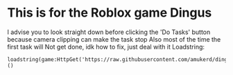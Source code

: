 # This is for the Roblox game Dingus

I advise you to look straight down before clicking the 'Do Tasks' button because camera clipping can make the task stop
Also most of the time the first task will Not get done, idk how to fix, just deal with it
Loadstring:
```
loadstring(game:HttpGet('https://raw.githubusercontent.com/amukerd/dingus/refs/heads/main/main.lua'))()
